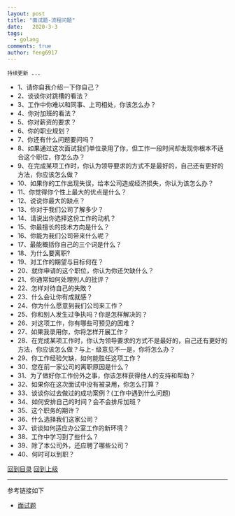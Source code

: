 ```yaml
---
layout: post
title: "面试题-流程问题"
date:   2020-3-3
tags: 
  - golang
comments: true
author: feng6917
---
```


`持续更新 ...`

<!-- more -->

- 1、请你自我介绍一下你自己？
- 2、谈谈你对跳槽的看法？
- 3、工作中你难以和同事、上司相处，你该怎么办？
- 4、你对加班的看法？
- 5、你对薪资的要求？
- 6、你的职业规划？
- 7、你还有什么问题要问吗？
- 8、如果通过这次面试我们单位录用了你，但工作一段时间却发现你根本不适合这个职位，你怎么办？
- 9、在完成某项工作时，你认为领导要求的方式不是最好的，自己还有更好的方法，你应该怎么做？
- 10、如果你的工作出现失误，给本公司造成经济损失，你认为该怎么办？
- 11、你觉得你个性上最大的优点是什么？
- 12、说说你最大的缺点？
- 13、你对于我们公司了解多少？
- 14、请说出你选择这份工作的动机？
- 15、你最擅长的技术方向是什么？
- 16、你能为我们公司带来什么呢？
- 17、最能概括你自己的三个词是什么？
- 18、为什么要离职?
- 19、对工作的期望与目标何在？
- 20、就你申请的这个职位，你认为你还欠缺什么？
- 21、你通常如何处理別人的批评？
- 22、怎样对待自己的失敗？
- 23、什么会让你有成就感？
- 24、你为什么愿意到我们公司来工作？
- 25、你和别人发生过争执吗？你是怎样解决的？
- 26、对这项工作，你有哪些可预见的困难？
- 27、如果我录用你，你将怎样开展工作？
- 28、在完成某项工作时，你认为领导要求的方式不是最好的，自己还有更好的方法，你应该怎么做？与上- 级意见不一是，你将怎么办？
- 29、你工作经验欠缺，如何能胜任这项工作？
- 30、您在前一家公司的离职原因是什么？
- 31、为了做好你工作份外之事，你该怎样获得他人的支持和帮助？
- 32、如果你在这次面试中没有被录用，你怎么打算？
- 33、谈谈你过去做过的成功案例？(工作中遇到什么问题)
- 34、如何安排自己的时间？会不会排斥加班？
- 35、这个职务的期许？
- 36、什么选择我们这家公司？
- 37、谈谈如何适应办公室工作的新环境？
- 38、工作中学习到了些什么？
- 39、除了本公司外，还应聘了哪些公司？
- 40、何时可以到职？


[回到目录](https://feng6917.github.io/language-golang/#目录)
[回到上级](https://feng6917.github.io/language-golang/#面试题)


---
参考链接如下
- [面试题](http://mian.topgoer.com/)
